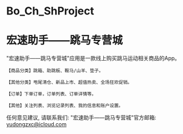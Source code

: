 # Bo_Ch_ShProject
# 宏速助手——跳马专营城

  "宏速助手——跳马专营城"应用是一款线上购买跳马运动相关商品的App。
    
    【商品分类】跳箱、助跳板、鞍马/山羊、垫子。
    
    【其他分类】甩尾清仓、新品上市、超值热卖、全场狂欢促销。
    
    【订单】下单订单，订单列表、订单详情等。
    
    【其他】关注列表、浏览记录列表、我的信息和账户设置。

   任何意见建议, 请联系我们: 
   "宏速助手——跳马专营城"官方邮箱: yudongzxc@icloud.com

